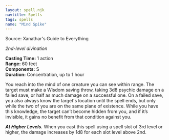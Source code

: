 ```yaml
---
layout: spell.njk
navtitle: Spells
tags: spells
name: "Mind Spike"
---
```

Source: Xanathar's Guide to Everything

_2nd-level divination_

**Casting Time:** 1 action  
**Range:** 60 feet  
**Components:** S  
**Duration:** Concentration, up to 1 hour

You reach into the mind of one creature you can see within range. The target must make a Wisdom saving throw, taking 3d8 psychic damage on a failed save, or half as much damage on a successful one. On a failed save, you also always know the target's location until the spell ends, but only while the two of you are on the same plane of existence. While you have this knowledge, the target can’t become hidden from you, and if it’s invisible, it gains no benefit from that condition against you.

**_At Higher Levels._** When you cast this spell using a spell slot of 3rd level or higher, the damage increases by 1d8 for each slot level above 2nd.